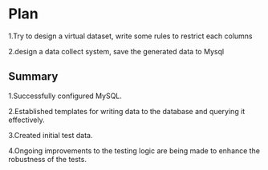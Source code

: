 # Plan 
1.Try to design a virtual dataset, write some rules to restrict each columns 


2.design a data collect system, save the generated data to Mysql



## Summary

  1.Successfully configured MySQL.
  
  2.Established templates for writing data to the database and querying it effectively.
  
  3.Created initial test data.
  
  4.Ongoing improvements to the testing logic are being made to enhance the robustness of the tests.
